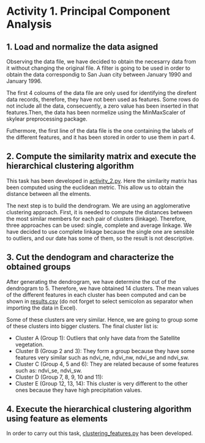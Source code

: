 # Activity 1. Principal Component Analysis

## 1. Load and normalize the data asigned
Observing the data file, we have decided to obtain the necesarry data from it 
without changing the original file. A filter is going to be used in order to 
obtain the data correspondig to San Juan city between January 1990 and January
1996.

The first 4 coloums of the data file are only used for identifying the direfent
data records, therefore, they have not been used as features. Some rows do not
include all the data, consecuently, a zero value has been inserted in that 
features.Then, the data has been normelize using the MinMaxScaler of skylear 
preprocessing package.

Futhermore, the first line of the data file is the one containing the labels of 
the different features, and it has been stored in order to use them in part 4.


## 2. Compute the similarity matrix and execute the hierarchical clustering algorithm
This task has been developed in [activity_2.py](activity_2.py). Here the similarity 
matrix has been computed using the euclidean metric. This allow us to obtain the
distance between all the elments.

The next step is to build the dendrogram. We are using an agglomerative clustering
approach. First, it is needed to compute the distances between the most similar members 
for each pair of clusters (linkage). Therefore, three approaches can be used: single, complete and
average linkage. We have decided to use complete linkage because the single one are 
sensible to outliers, and our date has some of them, so the result is not descriptive.


## 3. Cut the dendogram and characterize the obtained groups
After generating the dendrogram, we have determine the cut of the dendrogram to 5. Therefore, 
we have obtained 14 clusters. The mean values of the different features in each cluster
has been computed and can be shown in [results.csv](results.csv) (do not forget to
select semicolon as separator when importing the data in Excel).

Some of these clusters are very similar. Hence, we are going to group some of these clusters
into bigger clusters. The final cluster list is:
* Cluster A (Group 1): Outliers that only have data from the Satellite vegetation.
* Cluster B (Group 2 and 3): They form a group because they have some features very similar
such as ndvi\_ne, ndvi\_nw, ndvi\_se and ndvi\_sw.
* Cluster C (Group 4, 5 and 6): They are related because of some features such as: ndvi\_se,
ndvi\_sw.
* Cluster D (Group 7, 8, 9, 10 and 11): 
* Cluster E (Group 12, 13, 14): This cluster is very different to the other ones because they
have high precipitation values.


## 4. Execute the hierarchical clustering algorithm using feature as elements
In order to carry out this task, [clustering_features.py](clustering_features.py)
has been developed. 
